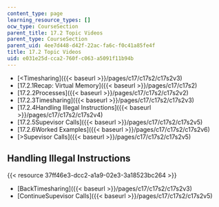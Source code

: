 ```yaml
---
content_type: page
learning_resource_types: []
ocw_type: CourseSection
parent_title: 17.2 Topic Videos
parent_type: CourseSection
parent_uid: 4ee7d448-d42f-22ac-fa6c-f0c41a85fe4f
title: 17.2 Topic Videos
uid: e031e25d-cca2-760f-c063-a5091f11b94b
---
```


*   [\<Timesharing]({{< baseurl >}}/pages/c17/c17s2/c17s2v3)
*   [17.2.1Recap: Virtual Memory]({{< baseurl >}}/pages/c17/c17s2)
*   [17.2.2Processes]({{< baseurl >}}/pages/c17/c17s2/c17s2v2)
*   [17.2.3Timesharing]({{< baseurl >}}/pages/c17/c17s2/c17s2v3)
*   [17.2.4Handling Illegal Instructions]({{< baseurl >}}/pages/c17/c17s2/c17s2v4)
*   [17.2.5Supevisor Calls]({{< baseurl >}}/pages/c17/c17s2/c17s2v5)
*   [17.2.6Worked Examples]({{< baseurl >}}/pages/c17/c17s2/c17s2v6)
*   [\>Supevisor Calls]({{< baseurl >}}/pages/c17/c17s2/c17s2v5)

Handling Illegal Instructions
-----------------------------

{{< resource 37ff46e3-dcc2-a1a9-02e3-3a18523bc264 >}}

*   [BackTimesharing]({{< baseurl >}}/pages/c17/c17s2/c17s2v3)
*   [ContinueSupevisor Calls]({{< baseurl >}}/pages/c17/c17s2/c17s2v5)